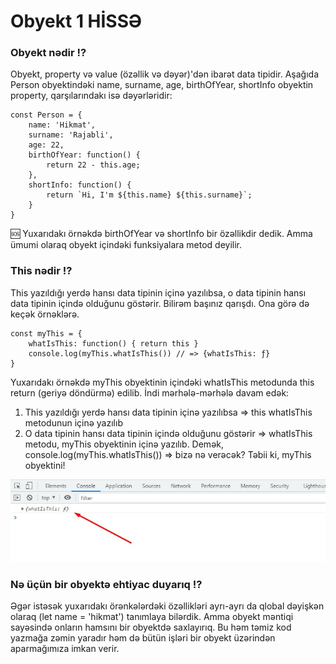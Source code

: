 # Obyekt 1 HİSSƏ

### Obyekt nədir ⁉
Obyekt, property və value (özəllik və dəyər)'dən ibarət data tipidir. Aşağıda Person obyektindəki name, surname, age, birthOfYear, shortInfo obyektin property, qarşılarındakı isə dəyərləridir:
```
const Person = {
    name: 'Hikmat',
    surname: 'Rajabli',
    age: 22,
    birthOfYear: function() {
        return 22 - this.age;
    },
    shortInfo: function() {
        return `Hi, I'm ${this.name} ${this.surname}`;
    }
}
```

🆘 Yuxarıdakı örnəkdə birthOfYear və shortInfo bir özəllikdir dedik. Amma ümumi olaraq obyekt içindəki funksiyalara metod deyilir. 

### This nədir ⁉

This yazıldığı yerdə hansı data tipinin içinə yazılıbsa, o data tipinin hansı data tipinin içində olduğunu göstərir. Bilirəm başınız qarışdı. Ona görə də keçək örnəklərə. 
```
const myThis = {
    whatIsThis: function() { return this }
    console.log(myThis.whatIsThis()) // => {whatIsThis: ƒ}
}
```
Yuxarıdakı örnəkdə myThis obyektinin içindəki whatIsThis metodunda this return (geriyə döndürmə) edilib. İndi mərhələ-mərhələ davam edək:
1. This yazıldığı yerdə hansı data tipinin içinə yazılıbsa => this whatIsThis metodunun içinə yazılıb
2. O data tipinin hansı data tipinin içində olduğunu göstərir => whatIsThis metodu, myThis obyektinin içinə yazılıb.
Demək, console.log(myThis.whatIsThis()) => bizə nə verəcək? Təbii ki, myThis obyektini!

![This is image](./img/1.jpg)

### Nə üçün bir obyektə ehtiyac duyarıq ⁉
Əgər istəsək yuxarıdakı örənkələrdəki özəllikləri ayrı-ayrı da qlobal dəyişkən olaraq (let name = 'hikmat') tanımlaya bilərdik. Amma obyekt məntiqi sayəsində onların hamsını bir obyektdə saxlayırıq. Bu həm təmiz kod yazmağa zəmin yaradır həm də bütün işləri bir obyekt üzərindən aparmağımıza imkan verir. 

